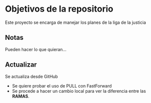 # Objetivos de la repositorio

Este proyecto se encarga de manejar los planes de la liga de la justicia


## Notas
Pueden hacer lo que quieran...

## Actualizar
Se actualiza desde GitHub

- Se quiere probar el uso de PULL con FastForward
- Se procede a hacer un cambio local para ver la diferencia entre las **RAMAS**.